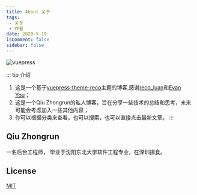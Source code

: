```yaml
---
title: About 关于
tags:
 - 关于
 - 作者
date: 2020-5-19
isComment: false
sidebar: false
---
```


![vuepress](https://img.shields.io/badge/vuepress-1.10-brightgreen.svg)

::: tip 介绍
1. 这是一个基于[vuepress-theme-reco](https://vuepress-theme-reco.recoluan.com/)主题的博客,感谢[reco_luan](https://mp.weixin.qq.com/s/mXFqeUTegdvPliXknAAG_A)和[Evan You](https://evanyou.me/)；<br>
2. 这是一个Qiu Zhongrun的私人博客，旨在分享一些技术的总结和思考，未来可能会考虑加入一些其他内容；<br>
3. 你可以根据分类来查看，也可以搜索，也可以直接点击最新文章。
:::

## Qiu Zhongrun

一名后台工程师， 毕业于沈阳东北大学软件工程专业，在深圳搵食。

## License
[MIT](https://github.com/recoluan/vuepress-theme-reco/blob/master/LICENSE)
